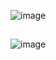 ![image](https://github.com/user-attachments/assets/047af893-3c45-4c8f-83b5-3d197305a4a2)
##
![image](https://github.com/user-attachments/assets/2632fd1d-3ddf-4fbb-a099-2b9c009f32b1)
